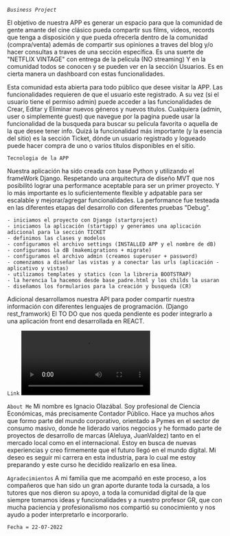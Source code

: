 
*`Business Project`*

El objetivo de nuestra APP es generar un espacio para que la comunidad de gente amante del cine clásico
pueda compartir sus films, videos, records que tenga a disposición y que pueda ofrecerla dentro de la comunidad (compra/venta) además de compartir sus opiniones a traves del blog y/o hacer consultas a traves de una sección específica.
Es una suerte de "NETFLIX VINTAGE" con entrega de la pelicula (NO streaming)
Y en la comunidad todos se conocen y se pueden ver en la sección Usuarios.
Es en cierta manera un dashboard con estas funcionalidades.

Esta comunidad esta abierta para todo público que desee visitar la APP.
Las funcionalidades requieren de que el usuario este registrado.
A su vez (si el usuario tiene el permiso admin) puede acceder a las funcionalidades de Crear, Editar y Eliminar nuevos géneros y nuevos titulos.
Cualquiera (admin, user o simplemente guest) que navegue por la pagina puede usar la funcionalidad de la busqueda para buscar su pelicula favorita o aquella de la que desee tener info.
Quizá la funcionalidad más importante (y la esencia del sitio) es la sección Ticket, dónde un usuario registrado y logueado puede hacer compra de uno o varios titulos disponibles en el sitio.

``Tecnologia de la APP``

Nuestra aplicación ha sido creada con base Python y utilizando el frameWork Django.
Respetando una arquitectura de diseño MVT que nos posibilitó lograr una performance aceptable para ser un primer proyecto.
Y lo más importante es lo suficientemente flexible y adpatable para ser escalable y mejorar/agregar funcionalidades.
La performance fue testeada en las diferentes etapas del desarrollo con diferentes pruebas "Debug".


    - iniciamos el proyecto con Django (startproject)
    - iniciamos la aplicación (startapp) y generamos una aplicación adicional para la sección TICKET
    - definimos las clases y modelos
    - configuramos el archivo settings (INSTALLED APP y el nombre de dB)
    - configuramos la dB (makemigrations + migrate)
    - configuramos el archivo admin (creamos superuser + password)
    - comenzamos a diseñar las vistas y a conectar las urls (aplicación - aplicativo y vistas)
    - utilizamos templates y statics (con la libreria BOOTSTRAP)
    - la herencia la hacemos desde base_padre.html y los childs la usaran
    - diseñamos los formularios para la creación y busqueda (CR)

Adicional desarrollamos nuestra API para poder compartir nuestra información con diferentes lenguajes de programación. (Django rest_framwork)
El TO DO que nos queda pendiente es poder integrarlo a una aplicación front end desarrollada en REACT.

``Link``
![link](https://github.com/jolazabal87/FinalProjectOlazabal_CoderHouse/blob/master/BusinessProject/BusinessProject%20-%20Video.mp4)

``About Me``
Mi nombre es Ignacio Olazábal.
Soy profesional de Ciencia Económicas, más precisamente Contador Público. Hace ya muchos años que formo parte del mundo corporativo, orientado a Pymes en el sector de consumo masivo, donde he liderado varios negocios y he formado parte de proyectos de desarrollo de marcas (Aleluya, JuanValdez) tanto en el mercado local como en el internacional.
Estoy en busca de nuevas experiencias y creo firmemente que el futuro llegó en el mundo digital.
Mi deseo es seguir mi carrera en esta industria, para lo cual me estoy preparando y este curso he decidido realizarlo en esa línea.

``Agradecimientos``
A mi familia que me acompañó en este proceso, a los compañeros que han sido un gran aporte durante toda la cursada, a los tutores que nos dieron su apoyo, a toda la comunidad digital de la que siempre tomamos ideas y funcionalidades y a nuestro profesor GR, que con mucha paciencia y profesionalismo nos compartió su conocimiento y nos ayudo a poder interpretarlo e incorporarlo.

``Fecha = 22-07-2022``

